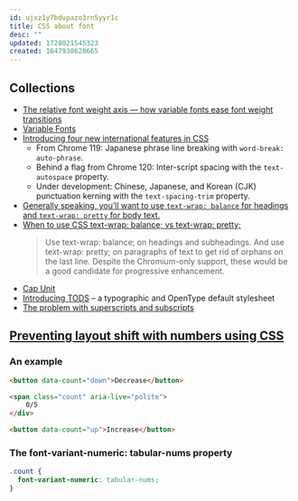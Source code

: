 ```yaml
---
id: ujxz1y7bdvpazo3rn5yyr1c
title: CSS about font
desc: ""
updated: 1728021545323
created: 1647930628665
---
```


## Collections

- [The relative font weight axis — how variable fonts ease font weight transitions](https://www.stefanjudis.com/today-i-learned/the-relative-font-weight-axis-how-variable-fonts-ease-font-weight/)
- [Variable Fonts](https://v-fonts.com/)
- [Introducing four new international features in CSS](https://developer.chrome.com/blog/css-i18n-features?hl=en)
  - From Chrome 119: Japanese phrase line breaking with `word-break: auto-phrase`.
  - Behind a flag from Chrome 120: Inter-script spacing with the `text-autospace` property.
  - Under development: Chinese, Japanese, and Korean (CJK) punctuation kerning with the `text-spacing-trim` property.
- [Generally speaking, you’ll want to use `text-wrap: balance` for headings and `text-wrap: pretty` for body text.](https://codersblock.com/blog/nicer-text-wrapping-with-css-text-wrap/)
- [When to use CSS text-wrap: balance; vs text-wrap: pretty;](https://blog.stephaniestimac.com/posts/2023/10/css-text-wrap/)
  > Use text-wrap: balance; on headings and subheadings. And use text-wrap: pretty; on paragraphs of text to get rid of orphans on the last line. Despite the Chromium-only support, these would be a good candidate for progressive enhancement.
- [Cap Unit](https://ishadeed.com/article/css-cap-unit/)
- [Introducing TODS](https://clagnut.com/blog/2433/) – a typographic and OpenType default stylesheet
- [The problem with superscripts and subscripts](https://clagnut.com/blog/2434/)

## [Preventing layout shift with numbers using CSS](https://gomakethings.com/preventing-layout-shift-with-numbers-using-css/)

### An example

```html
<button data-count="down">Decrease</button>

<span class="count" aria-live="polite">
	0/5
</div>

<button data-count="up">Increase</button>
```

### The font-variant-numeric: tabular-nums property

```css
.count {
  font-variant-numeric: tabular-nums;
}
```
